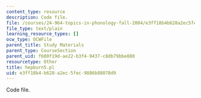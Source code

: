 ```yaml
---
content_type: resource
description: Code file.
file: /courses/24-964-topics-in-phonology-fall-2004/e3ff18b4b628a2ec5fec9886b88078d9_hepburn5.pl
file_type: text/plain
learning_resource_types: []
ocw_type: OCWFile
parent_title: Study Materials
parent_type: CourseSection
parent_uid: f600f19d-ae22-b3f4-9437-c8db79bbe880
resourcetype: Other
title: hepburn5.pl
uid: e3ff18b4-b628-a2ec-5fec-9886b88078d9
---
```

Code file.